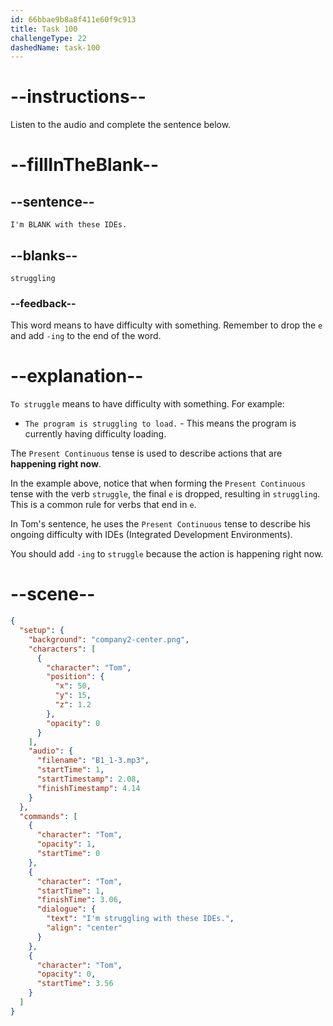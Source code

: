 ```yaml
---
id: 66bbae9b8a8f411e60f9c913
title: Task 100
challengeType: 22
dashedName: task-100
---
```


<!-- Audio Reference:
Tom: I'm struggling with these IDEs. -->

# --instructions--

Listen to the audio and complete the sentence below.

# --fillInTheBlank--

## --sentence--

`I'm BLANK with these IDEs.`

## --blanks--

`struggling`

### --feedback--

This word means to have difficulty with something. Remember to drop the `e` and add `-ing` to the end of the word.

# --explanation--

`To struggle` means to have difficulty with something. For example:

- `The program is struggling to load.` - This means the program is currently having difficulty loading.

The `Present Continuous` tense is used to describe actions that are **happening right now**.

In the example above, notice that when forming the `Present Continuous` tense with the verb `struggle`, the final `e` is dropped, resulting in `struggling`. This is a common rule for verbs that end in `e`.

In Tom's sentence, he uses the `Present Continuous` tense to describe his ongoing difficulty with IDEs (Integrated Development Environments).

You should add `-ing` to `struggle` because the action is happening right now.


# --scene--

```json
{
  "setup": {
    "background": "company2-center.png",
    "characters": [
      {
        "character": "Tom",
        "position": {
          "x": 50,
          "y": 15,
          "z": 1.2
        },
        "opacity": 0
      }
    ],
    "audio": {
      "filename": "B1_1-3.mp3",
      "startTime": 1,
      "startTimestamp": 2.08,
      "finishTimestamp": 4.14
    }
  },
  "commands": [
    {
      "character": "Tom",
      "opacity": 1,
      "startTime": 0
    },
    {
      "character": "Tom",
      "startTime": 1,
      "finishTime": 3.06,
      "dialogue": {
        "text": "I'm struggling with these IDEs.",
        "align": "center"
      }
    },
    {
      "character": "Tom",
      "opacity": 0,
      "startTime": 3.56
    }
  ]
}
```
